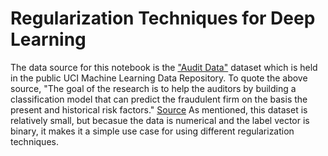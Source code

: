 # Regularization Techniques for Deep Learning 

The data source for this notebook is the ["Audit Data"](https://archive.ics.uci.edu/ml/datasets/Audit+Data#) dataset which is held in the public UCI Machine Learning Data Repository. To quote the above source, "The goal of the research is to help the auditors by building a classification model that can predict the fraudulent firm on the basis the present and historical risk factors." [Source](https://archive.ics.uci.edu/ml/datasets/Audit+Data#) As mentioned, this dataset is relatively small, but becasue the data is numerical and the label vector is binary, it makes it a simple use case for using different regularization techniques. 
